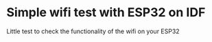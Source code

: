# Simple wifi test with ESP32 on IDF

Little test to check the functionality of the wifi on your ESP32
